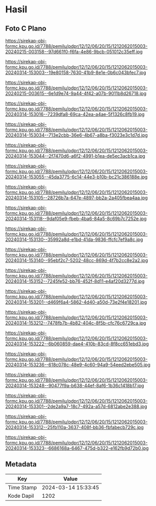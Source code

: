 # Hasil

## Foto C Plano

https://sirekap-obj-formc.kpu.go.id/7788/pemilu/pdpr/12/12/06/20/15/1212062015003-20240215-003158--97d661f0-f6fa-4e86-9bcb-051012c35eff.jpg

https://sirekap-obj-formc.kpu.go.id/7788/pemilu/pdpr/12/12/06/20/15/1212062015003-20240314-153003--19e80158-7630-41b9-8e1e-0b6c043bfec7.jpg

https://sirekap-obj-formc.kpu.go.id/7788/pemilu/pdpr/12/12/06/20/15/1212062015003-20240215-003615--6e1d9e74-9a44-4f42-a07b-9011b8d26718.jpg

https://sirekap-obj-formc.kpu.go.id/7788/pemilu/pdpr/12/12/06/20/15/1212062015003-20240314-153016--7239dfa8-69ca-42ea-a4ae-5f1326c8fb19.jpg

https://sirekap-obj-formc.kpu.go.id/7788/pemilu/pdpr/12/12/06/20/15/1212062015003-20240314-153034--713e2cbb-36e6-4b67-a8ba-f3023e3c1d7d.jpg

https://sirekap-obj-formc.kpu.go.id/7788/pemilu/pdpr/12/12/06/20/15/1212062015003-20240314-153044--2f7470d6-a6f2-4991-b1ea-de5ec3acb1ca.jpg

https://sirekap-obj-formc.kpu.go.id/7788/pemilu/pdpr/12/12/06/20/15/1212062015003-20240314-153055--45da3775-6c14-44e3-b10b-bc21c386188e.jpg

https://sirekap-obj-formc.kpu.go.id/7788/pemilu/pdpr/12/12/06/20/15/1212062015003-20240314-153105--28726b7a-647e-4897-bb2a-2a405fbea4aa.jpg

https://sirekap-obj-formc.kpu.go.id/7788/pemilu/pdpr/12/12/06/20/15/1212062015003-20240314-153118--9daf05e9-fbeb-4ba6-84a5-8c69b7c7252e.jpg

https://sirekap-obj-formc.kpu.go.id/7788/pemilu/pdpr/12/12/06/20/15/1212062015003-20240314-153130--35992a8d-e1bd-41da-9836-ffcfc7ef9a8c.jpg

https://sirekap-obj-formc.kpu.go.id/7788/pemilu/pdpr/12/12/06/20/15/1212062015003-20240314-153140--95ebf2c7-5202-48cc-869d-4f7b2cc8e2a2.jpg

https://sirekap-obj-formc.kpu.go.id/7788/pemilu/pdpr/12/12/06/20/15/1212062015003-20240314-153152--7245fe52-bb76-452f-8d11-e4af20d3277d.jpg

https://sirekap-obj-formc.kpu.go.id/7788/pemilu/pdpr/12/12/06/20/15/1212062015003-20240314-153201--d469f6a4-5862-4d40-a50d-73e2f4e18201.jpg

https://sirekap-obj-formc.kpu.go.id/7788/pemilu/pdpr/12/12/06/20/15/1212062015003-20240314-153212--7478fb7b-4b82-404c-8f5b-cfc76c6729ca.jpg

https://sirekap-obj-formc.kpu.go.id/7788/pemilu/pdpr/12/12/06/20/15/1212062015003-20240314-153222--6b060859-dae4-410b-83cd-8f8cc651ebd3.jpg

https://sirekap-obj-formc.kpu.go.id/7788/pemilu/pdpr/12/12/06/20/15/1212062015003-20240314-153236--618c078c-48e9-4c60-94a9-54eed2ebe505.jpg

https://sirekap-obj-formc.kpu.go.id/7788/pemilu/pdpr/12/12/06/20/15/1212062015003-20240314-153248--90477f9a-b638-44ef-8af6-1b36c1418b17.jpg

https://sirekap-obj-formc.kpu.go.id/7788/pemilu/pdpr/12/12/06/20/15/1212062015003-20240314-153301--2de2a9a7-18c7-492a-a57d-6812abe2e388.jpg

https://sirekap-obj-formc.kpu.go.id/7788/pemilu/pdpr/12/12/06/20/15/1212062015003-20240314-153312--25fb110a-3637-408f-bb36-fbfabecb729c.jpg

https://sirekap-obj-formc.kpu.go.id/7788/pemilu/pdpr/12/12/06/20/15/1212062015003-20240314-153323--6686168a-6467-475d-b322-e162fb9d72b0.jpg


## Metadata

| Key        | Value               |
| ---------- | ------------------- |
| Time Stamp | 2024-03-14 15:33:45 |
| Kode Dapil | 1202                |



